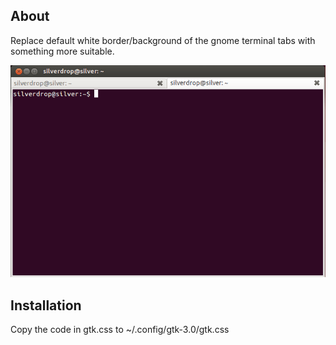## About

Replace default white border/background of the gnome terminal tabs with something more suitable.

![Preview](preview.gif?raw=true "Preview")

## Installation

Copy the code in gtk.css to ~/.config/gtk-3.0/gtk.css
